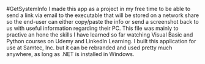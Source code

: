 #GetSystemInfo
I made this app as a project in my free time to be able to send a link via email to the executable that will be stored on a network share
so the end-user can either copy/paste the info or send a screenshot back to us with useful information regarding their PC. This file 
was mainly to practive an hone the skills I have learned so far watching Visual Basic and Python courses on Udemy and LinkedIn Learning.
I built this application for use at Samtec, Inc. but it can be rebranded and used pretty much anywhere, as long as .NET is installed in Windows.
